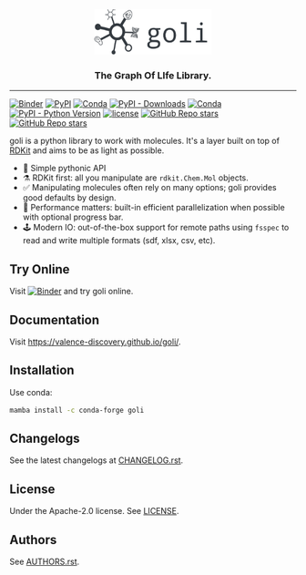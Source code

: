 <div align="center">
    <img src="docs/images/logo-title.png" height="80px">
    <h3>The Graph Of LIfe Library.</h3>
</div>

---

[![Binder](http://mybinder.org/badge_logo.svg)](https://mybinder.org/v2/gh/valence-discovery/goli/master?urlpath=lab/tree/docs/tutorials/)
[![PyPI](https://img.shields.io/pypi/v/goli)](https://pypi.org/project/goli/)
[![Conda](https://img.shields.io/conda/v/conda-forge/goli?label=conda&color=success)](https://anaconda.org/conda-forge/goli)
[![PyPI - Downloads](https://img.shields.io/pypi/dm/goli)](https://pypi.org/project/goli/)
[![Conda](https://img.shields.io/conda/dn/conda-forge/goli)](https://anaconda.org/conda-forge/goli)
[![PyPI - Python Version](https://img.shields.io/pypi/pyversions/goli)](https://pypi.org/project/goli/)
[![license](https://img.shields.io/badge/License-Apache%202.0-blue.svg)](https://github.com/valence-discovery/goli/blob/master/LICENSE)
[![GitHub Repo stars](https://img.shields.io/github/stars/valence-discovery/goli)](https://github.com/valence-discovery/goli/stargazers)
[![GitHub Repo stars](https://img.shields.io/github/forks/valence-discovery/goli)](https://github.com/valence-discovery/goli/network/members)

goli is a python library to work with molecules. It's a layer built on top of [RDKit](https://www.rdkit.org/) and aims to be as light as possible.

- 🐍 Simple pythonic API
- ⚗️ RDKit first: all you manipulate are `rdkit.Chem.Mol` objects.
- ✅ Manipulating molecules often rely on many options; goli provides good defaults by design.
- 🧠 Performance matters: built-in efficient parallelization when possible with optional progress bar.
- 🕹️ Modern IO: out-of-the-box support for remote paths using `fsspec` to read and write multiple formats (sdf, xlsx, csv, etc).

## Try Online

Visit [![Binder](http://mybinder.org/badge_logo.svg)](https://mybinder.org/v2/gh/valence-discovery/goli/master?urlpath=lab/tree/docs/*tutorials*.ipynb) and try goli online.

## Documentation

Visit https://valence-discovery.github.io/goli/.

## Installation

Use conda:

```bash
mamba install -c conda-forge goli
```

## Changelogs

See the latest changelogs at [CHANGELOG.rst](./CHANGELOG.rst).

## License

Under the Apache-2.0 license. See [LICENSE](LICENSE).

## Authors

See [AUTHORS.rst](./AUTHORS.rst).
